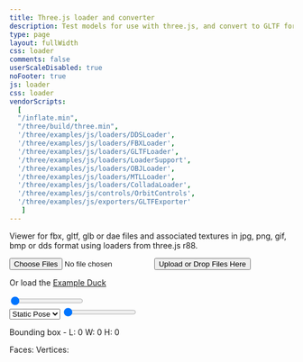```yaml
---
title: Three.js loader and converter
description: Test models for use with three.js, and convert to GLTF format
type: page
layout: fullWidth
css: loader
comments: false
userScaleDisabled: true
noFooter: true
js: loader
css: loader
vendorScripts:
  [
  "/inflate.min",
  "/three/build/three.min",
  '/three/examples/js/loaders/DDSLoader',
  '/three/examples/js/loaders/FBXLoader',
  '/three/examples/js/loaders/GLTFLoader',
  '/three/examples/js/loaders/LoaderSupport',
  '/three/examples/js/loaders/OBJLoader',
  '/three/examples/js/loaders/MTLLoader',
  '/three/examples/js/loaders/ColladaLoader',
  '/three/examples/js/controls/OrbitControls',
  '/three/examples/js/exporters/GLTFExporter'
   ]
---
```


<canvas id="loader-canvas"></canvas>

<div id="loading-overlay" class="fill">

  <div id="file-upload-form">
    <p>Viewer for fbx, gltf, glb or dae files and associated textures in jpg, png, gif, bmp or dds format using loaders from three.js r88.</p>
    <input id="file-upload-input" type="file" name="files[]" multiple="" class="hide">
    <input type="submit" value="Upload or Drop Files Here" id="file-upload-button"/>
    <p>Or load the <a id="example-duck" href="#">Example Duck</a></p>
  </div>

  <div id="loading-bar" class="hide">
    <span id="bar">
      <span id="progress"></span>
    </span>
  </div>

</div>

<div id="controls">

  <div class="controls-section"></div>

  <div class="controls-section">
    <input id="lighting-slider" type="range" min="0" max="8" step="0.1" value="0"/>
    <span id="light-symbol" class="fa fa-lg fa-lightbulb-o" aria-hidden="true"></span>
  </div>

  <div class="controls-section">
    <div id="animation-controls" class="hide">
      <select id="animation-clips">
          <option value="static">Static Pose</option>
        </select>
        <a href="#" id="playback-control">
          <span id="play-button" class="fa fa-lg fa-play-circle hide" aria-hidden="true"></span>
          <span id="pause-button" class="fa fa-lg fa-pause-circle" aria-hidden="true"></span>
        </a>
        <input id="animation-slider" type="range" min="0" max="100" value="0"/>
        <a href="#" id="playback-control" title="Save take as JSON">
          <span id="export-anims" class="fa fa-lg fa-save" aria-hidden="true"></span>
        </a>
    </div>
  </div>

  <div class="controls-section">
    <div id="model-info" class="hide">
      <p>
          Bounding box - L: <span id="bb-depth">0</span> W: <span id="bb-width">0</span> H: <span id="bb-height">0</span>
      </p>
      <p>
          Faces: <span id="faces"></span> Vertices: <span id="vertices"></span>
      </p>
    </div>
    <div>
      <a href="#" id="toggle-grid" title="Toggle Grid">
          <span class="fa fa-lg fa-th" aria-hidden="true"></span>
      </a>
      <a href="#" id="toggle-info" title="Model info">
        <span class="fa fa-lg fa-info" aria-hidden="true"></span>
      </a>
      <a href="#" id="toggle-environment" title="Change Environment Map">
          <span class="fa fa-lg fa-picture-o" aria-hidden="true"></span>
        </a>
      <a href="#" id="toggle-background" title="Toggle background">
        <span class="fa fa-lg fa-sun-o" aria-hidden="true"></span>
      </a>
      <a href="#" id="fullscreen-button" title="Go fullscreen">
        <span class="fa fa-lg fa-arrows-alt" aria-hidden="true"></span>
      </a>
      <a href="#" id="screenshot-button" title="Take a screenshot">
        <span class="fa fa-lg fa-camera" aria-hidden="true"></span>
      </a>
      <a href="#" id="export-gltf" title="Export to GLTF">
        <span class="fa fa-lg fa-save" aria-hidden="true"></span>
      </a>
      <a href="#" id="reset" title="Reset">
        <span class="fa fa-lg fa-undo" aria-hidden="true"></span>
      </a>
    </div>
  </div>

</div>

